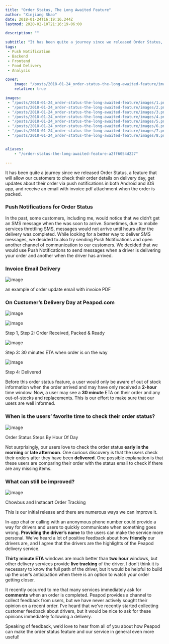 ```yaml
---
title: "Order Status, The Long Awaited Feature"
author: "Xinjiang Shao"
date: 2018-01-24T16:19:16.244Z
lastmod: 2020-02-10T21:16:19-06:00

description: ""

subtitle: "It has been quite a journey since we released Order Status, a feature that will allow our customers to check their order details on…"
tags:
 - Push Notification
 - Backend
 - Frontend
 - Food Delivery
 - Analysis

cover:
    image: "/posts/2018-01-24_order-status-the-long-awaited-feature/images/1.png"
    relative: true

images:
 - "/posts/2018-01-24_order-status-the-long-awaited-feature/images/1.png"
 - "/posts/2018-01-24_order-status-the-long-awaited-feature/images/2.png"
 - "/posts/2018-01-24_order-status-the-long-awaited-feature/images/3.png"
 - "/posts/2018-01-24_order-status-the-long-awaited-feature/images/4.png"
 - "/posts/2018-01-24_order-status-the-long-awaited-feature/images/5.png"
 - "/posts/2018-01-24_order-status-the-long-awaited-feature/images/6.png"
 - "/posts/2018-01-24_order-status-the-long-awaited-feature/images/7.png"
 - "/posts/2018-01-24_order-status-the-long-awaited-feature/images/8.png"


aliases:
    - "/order-status-the-long-awaited-feature-a2ff6054d227"

---
```


It
 has been quite a journey since we released Order Status, a feature that will allow our customers to check their order details on delivery day, get updates about their order via push notifications in both Android and iOS app, and receive an email with invoice pdf attachment when the order is packed.

### Push Notifications for Order Status

In the past, some customers, including me, would notice that we didn’t get an SMS message when the was soon to arrive. Sometimes, due to mobile services throttling SMS, messages would not arrive until hours after the delivery was completed. While looking for a better way to deliver SMS messages, we decided to also try sending Push Notifications and open another channel of communication to our customers. We decided that we would use Push Notifications to send messages when a driver is delivering your order and another when the driver has arrived.

### **Invoice Email Delivery**




![image](/posts/2018-01-24_order-status-the-long-awaited-feature/images/2.png#layoutTextWidth)

an example of order update email with invoice PDF



### On Customer’s Delivery Day at Peapod.com



![image](/posts/2018-01-24_order-status-the-long-awaited-feature/images/3.png#layoutOutsetRow2)





![image](/posts/2018-01-24_order-status-the-long-awaited-feature/images/4.png#layoutOutsetRowContinue2)

Step 1, Step 2: Order Received, Packed &amp; Ready





![image](/posts/2018-01-24_order-status-the-long-awaited-feature/images/5.png#layoutOutsetCenter)

Step 3: 30 minutes ETA when order is on the way





![image](/posts/2018-01-24_order-status-the-long-awaited-feature/images/6.png#layoutOutsetCenter)

Step 4: Delivered

Before this order status feature, a user would only be aware of out of stock information when the order arrived and may have only received a **2-hour** time window. Now, a user may see a **30 minute** ETA on their order and any out-of-stocks and replacements. This is our effort to make sure that our users are well informed.

### When is the users’ favorite time to check their order status?



![image](/posts/2018-01-24_order-status-the-long-awaited-feature/images/7.png#layoutOutsetCenter)

Order Status Steps By Hour Of Day

Not surprisingly, our users love to check the order status **early in the morning** or **late afternoon**. One curious discovery is that the users check their orders after they have been **delivered**. One possible explanation is that these users are comparing their order with the status email to check if there are any missing items.

### What can still be improved?




![image](/posts/2018-01-24_order-status-the-long-awaited-feature/images/8.png#layoutTextWidth)

Chowbus and Instacart Order Tracking



This is our initial release and there are numerous ways we can improve it.

In-app chat or calling with an anonymous phone number could provide a way for drivers and users to quickly communicate when something goes wrong. **Providing the driver’s name** to the users can make the service more personal. We’ve heard a lot of positive feedback about how **friendly** our drivers are, and I agree that the drivers are the highlights of the Peapod delivery service.

**Thirty minute ETA** windows are much better than **two hour** windows, but other delivery services provide **live tracking** of the driver. I don’t think it is necessary to know the full path of the driver, but it would be helpful to build up the user’s anticipation when there is an option to watch your order getting closer.

It recently occurred to me that many services immediately ask for **comments** when an order is completed. Peapod provides a channel to collect feedback from users, but we have never actively sought their opinion on a recent order. I’ve heard that we’ve recently started collecting customer feedback about drivers, but it would be nice to ask for these opinions immediately following a delivery.

Speaking of feedback, we’d love to hear from all of you about how Peapod can make the order status feature and our service in general even more useful!

